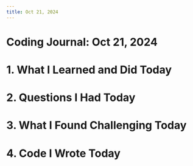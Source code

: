 ```yaml
---
title: Oct 21, 2024
---
```


# Coding Journal: Oct 21, 2024

# 1. What I Learned and Did Today

# 2. Questions I Had Today


# 3. What I Found Challenging Today


# 4. Code I Wrote Today

